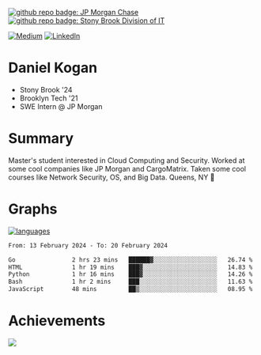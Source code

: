 [![github repo badge: JP Morgan Chase](https://img.shields.io/badge/JP_Morgan_Chase--181717?color=blue)](https://careers.jpmorgan.com/in/en/students/programs/software-engineer-summer?search=&tags=location__Americas__UnitedStatesofAmerica)
[![github repo badge: Stony Brook Division of IT](https://img.shields.io/badge/Stony%20Brook%20Division%20of%20IT--181717?color=red)](https://it.stonybrook.edu/)

[![Medium](https://img.shields.io/badge/Medium-12100E?logo=medium&logoColor=white)](https://medium.com/@danielkoganx) [![LinkedIn](https://img.shields.io/badge/LinkedIn-%230077B5.svg?logo=linkedin&logoColor=white)](https://linkedin.com/in/danielkogan123)
# Daniel Kogan

- Stony Brook '24
- Brooklyn Tech '21
- SWE Intern @ JP Morgan

# Summary

Master's student interested in Cloud Computing and Security. Worked at some cool companies like JP Morgan and CargoMatrix. Taken some cool courses like Network Security, OS, and Big Data. Queens, NY 📍


# Graphs

<div style="width: 100%">

[![languages](https://github-readme-stats.vercel.app/api/top-langs/?username=daminals&langs_count=8&hide=html&layout=compact)](https://github-readme-stats.vercel.app/api/top-langs/?username=daminals&langs_count=8&hide=html&layout=compact)
</div>

<!--START_SECTION:waka-->

```txt
From: 13 February 2024 - To: 20 February 2024

Go                2 hrs 23 mins   ██████▓░░░░░░░░░░░░░░░░░░   26.74 %
HTML              1 hr 19 mins    ███▓░░░░░░░░░░░░░░░░░░░░░   14.83 %
Python            1 hr 16 mins    ███▓░░░░░░░░░░░░░░░░░░░░░   14.26 %
Bash              1 hr 2 mins     ███░░░░░░░░░░░░░░░░░░░░░░   11.63 %
JavaScript        48 mins         ██▒░░░░░░░░░░░░░░░░░░░░░░   08.95 %
```

<!--END_SECTION:waka-->

# Achievements 

![](https://github-profile-trophy.vercel.app/?username=daminals&theme=onestar&no-frame=true&no-bg=false&margin-w=4)
